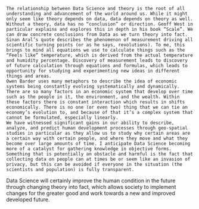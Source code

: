 	The relationship between Data Science and theory is the root of all understanding and advancement of the world around us. While it might only seem like theory depends on data, data depends on theory as well. Without a theory, data has no “conclusion” or direction. Geoff West in particular explains and explores this in depth in his book “Scale”. We can draw concrete conclusions from Data as we turn theory into fact.
	Sinan Aral’s quote describes the phenomenon of measurement driving all scientific turning points (or as he says, revolutions). To me, this brings to mind all equations we use to calculate things such as the “Feels like” temperature, which is derived from the actual temperature and humidity percentage. Discovery of measurement leads to discovery of future calculation through equations and formulas, which leads to opportunity for studying and experimenting new ideas in different things and areas. 
	Owen Barder uses many metaphors to describe the idea of economic systems being constantly evolving systematically and dynamically. There are so many factors in an economic system that develop over time such as the people in it, the environment, and the wealth. Within these factors there is constant interaction which results in shifts economically. There is no one (or even two) thing that we can tie an economy’s evolution to, and because of that it’s a complex system that cannot be formulated, especially linearly. 
	We have witnessed significant gains in our ability to describe, analyze, and predict human development processes through geo-spatial studies in particular as they allow us to study why certain areas are a certain way with certain people, and where they move and what they become over large amounts of time. I anticipate Data Science becoming more of a catalyst for gathering knowledge in objective forms. Something that is potentially an obstacle and harmful is the fact that collecting data on people can at times be or seem like an invasion of privacy, but this can be avoided if everyone in the situation (the scientists and population) is fully transparent. 
Data Science will certainly improve the human condition in the future through changing theory into fact, which allows society to implement changes for the greater good and work towards a new and improved developed future.	
